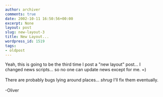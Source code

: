```yaml
---
author: archiver
comments: true
date: 2002-10-11 16:50:56+00:00
excerpt: None
layout: post
slug: new-layout-3
title: New Layout...
wordpress_id: 1519
tags:
- oldpost
---
```


Yeah, this is going to be the third time I post a "new layout" post... I changed news scripts... so no one can update news except for me. =)<br /><br />There are probably bugs lying around places... *shrug* I'll fix them eventually.<br /><br />-Oliver